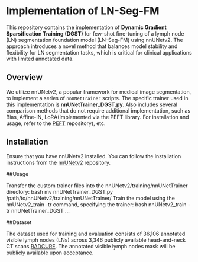 # Implementation of LN-Seg-FM

This repository contains the implementation of **Dynamic Gradient Sparsification Training (DGST)** for few-shot fine-tuning of a lymph node (LN) segmentation foundation model (LN-Seg-FM) using nnUNetv2. The approach introduces a novel method that balances model stability and flexibility for LN segmentation tasks, which is critical for clinical applications with limited annotated data.

## Overview

We utilize nnUNetv2, a popular framework for medical image segmentation, to implement a series of `nnUNetTrainer` scripts. The specific trainer used in this implementation is **nnUNetTrainer_DGST.py**. Also includes several comparison methods that do not require additional implementation, such as Bias, Affine-IN, LoRA(Implemented via the PEFT library. For installation and usage, refer to the [PEFT](https://github.com/huggingface/peft) repository), etc. 

## Installation

Ensure that you have nnUNetv2 installed. You can follow the installation instructions from the [nnUNetv2](https://github.com/MIC-DKFZ/nnUNet) repository.

##Usage

Transfer the custom trainer files into the nnUNetv2/training/nnUNetTrainer directory:
bash
mv nnUNetTrainer_DGST.py /path/to/nnUNetv2/training/nnUNetTrainer/
Train the model using the nnUNetv2_train -tr command, specifying the trainer:
bash nnUNetv2_train -tr nnUNetTrainer_DGST ...

##Dataset

The dataset used for training and evaluation consists of 36,106 annotated visible lymph nodes (LNs) across 3,346 publicly available head-and-neck CT scans [RADCURE](https://www.cancerimagingarchive.net/collection/radcure). The annotated visible lymph nodes mask will be publicly available upon acceptance.

